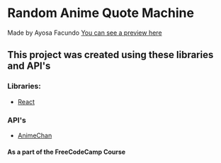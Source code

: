 # Random Anime Quote Machine

Made by Ayosa Facundo
[You can see a preview here](https://facundo-ayosa.github.io/RandomQuoteMachine/)

## This project was created using these libraries and API's

### Libraries:

* [React](https://github.com/facebook/react)

### API's

* [AnimeChan](https://animechan.vercel.app/)


#### As a part of the FreeCodeCamp Course
